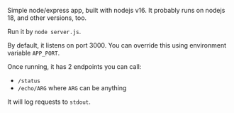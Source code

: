 
Simple node/express app, built with nodejs v16.
It probably runs on nodejs 18, and other versions, too.

Run it by `node server.js`.

By default, it listens on port 3000. You can override this using environment variable `APP_PORT`.

Once running, it has 2 endpoints you can call:
- `/status`
- `/echo/ARG` where `ARG` can be anything

It will log requests to `stdout`.